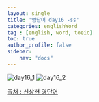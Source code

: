 ```yaml
---
layout: single
title: '영단어 day16 -ss'
categories: englishWord
tag : [english, word, toeic]
toc: true
author_profile: false
sidebar:
    nav: "docs"
---
```



![day16_1](https://ingu627.github.io/images/english/day16_1.jpg)
![day16_2](https://ingu627.github.io/images/english/day16_2.jpg)



[출처 : 신상현 영단어](https://www.aladin.co.kr/shop/wproduct.aspx?ItemId=126278788)